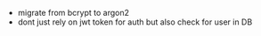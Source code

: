 -   migrate from bcrypt to argon2
-   dont just rely on jwt token for auth but also check for user in DB
